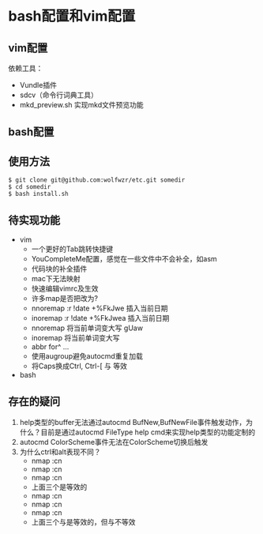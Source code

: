 bash配置和vim配置
=================


vim配置
-------

依赖工具：
- Vundle插件
- sdcv（命令行词典工具）
- mkd_preview.sh 实现mkd文件预览功能

bash配置
--------


使用方法
--------

```
$ git clone git@github.com:wolfwzr/etc.git somedir
$ cd somedir
$ bash install.sh
```

待实现功能
----------

- vim
    - 一个更好的Tab跳转快捷键
    - YouCompleteMe配置，感觉在一些文件中不会补全，如asm
    - 代码块的补全插件
    - mac下无法映射<A-->
    - 快速编辑vimrc及生效
    - 许多<buffer>map是否把<Leader>改为<localleader>?
    - nnoremap <A-d> :r !date +\%F<CR>kJwe 插入当前日期
    - inoremap <A-d> <ESC>:r !date +\%F<CR>kJwea 插入当前日期
    - nnoremap <A-u> 将当前单词变大写 gUaw
    - inoremap <A-u> 将当前单词变大写
    - abbr for^ ...
    - 使用augroup避免autocmd重复加载
    - 将Caps换成Ctrl, Ctrl-[ 与 <ESC> 等效 
- bash

存在的疑问
----------

1. help类型的buffer无法通过autocmd BufNew,BufNewFile事件触发动作，为什么？目前是通过autocmd FileType help cmd来实现help类型的功能定制的
2. autocmd ColorScheme事件无法在ColorScheme切换后触发
3. 为什么ctrl和alt表现不同？
    - nmap <C-n> :cn<CR>
    - nmap <C-N> :cn<CR>
    - nmap <C-S-n> :cn<CR>
    - 上面三个是等效的
    - nmap <A-n> :cn<CR>
    - nmap <A-N> :cn<CR>
    - nmap <A-S-n> :cn<CR>
    - 上面三个<A-N>与<A-S-n>是等效的，但与<A-n>不等效
